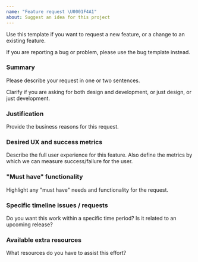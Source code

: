```yaml
---
name: "Feature request \U0001F4A1"
about: Suggest an idea for this project
---
```


Use this template if you want to request a new feature, or a change to an existing feature.

If you are reporting a bug or problem, please use the bug template instead.

### Summary

Please describe your request in one or two sentences.

Clarify if you are asking for both design and development, or just design, or just development.

### Justification

Provide the business reasons for this request.

### Desired UX and success metrics

Describe the full user experience for this feature. Also define the metrics by which we can measure success/failure for the user.

### "Must have" functionality

Highlight any "must have" needs and functionality for the request.

### Specific timeline issues / requests

Do you want this work within a specific time period? Is it related to an upcoming release?

### Available extra resources

What resources do you have to assist this effort?
